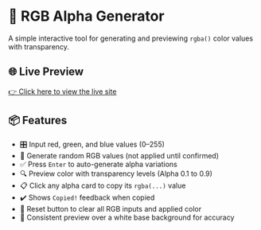 # 🎨 RGB Alpha Generator

A simple interactive tool for generating and previewing `rgba()` color values with transparency.

## 🌐 Live Preview

<a href="https://your-live-link.vercel.app" target="_blank">👉 Click here to view the live site</a>

## 📦 Features

- 🎛️ Input red, green, and blue values (0–255)
- 🎲 Generate random RGB values (not applied until confirmed)
- ✅ Press `Enter` to auto-generate alpha variations
- 🔍 Preview color with transparency levels (Alpha 0.1 to 0.9)
- 📋 Click any alpha card to copy its `rgba(...)` value
- ✔️ Shows `Copied!` feedback when copied
- 🧽 Reset button to clear all RGB inputs and applied color
- 🧱 Consistent preview over a white base background for accuracy
